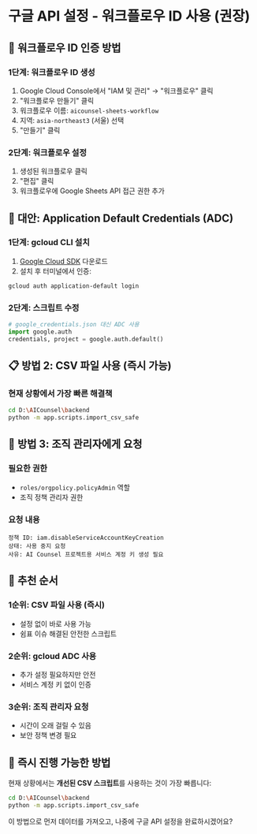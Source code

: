 # 구글 API 설정 - 워크플로우 ID 사용 (권장)

## 🔐 워크플로우 ID 인증 방법

### 1단계: 워크플로우 ID 생성
1. Google Cloud Console에서 "IAM 및 관리" → "워크플로우" 클릭
2. "워크플로우 만들기" 클릭
3. 워크플로우 이름: `aicounsel-sheets-workflow`
4. 지역: `asia-northeast3` (서울) 선택
5. "만들기" 클릭

### 2단계: 워크플로우 설정
1. 생성된 워크플로우 클릭
2. "편집" 클릭
3. 워크플로우에 Google Sheets API 접근 권한 추가

## 🚀 대안: Application Default Credentials (ADC)

### 1단계: gcloud CLI 설치
1. [Google Cloud SDK](https://cloud.google.com/sdk/docs/install) 다운로드
2. 설치 후 터미널에서 인증:
```bash
gcloud auth application-default login
```

### 2단계: 스크립트 수정
```python
# google_credentials.json 대신 ADC 사용
import google.auth
credentials, project = google.auth.default()
```

## 📋 방법 2: CSV 파일 사용 (즉시 가능)

### 현재 상황에서 가장 빠른 해결책
```bash
cd D:\AICounsel\backend
python -m app.scripts.import_csv_safe
```

## 🔧 방법 3: 조직 관리자에게 요청

### 필요한 권한
- `roles/orgpolicy.policyAdmin` 역할
- 조직 정책 관리자 권한

### 요청 내용
```
정책 ID: iam.disableServiceAccountKeyCreation
상태: 사용 중지 요청
사유: AI Counsel 프로젝트용 서비스 계정 키 생성 필요
```

## 🎯 추천 순서

### 1순위: CSV 파일 사용 (즉시)
- 설정 없이 바로 사용 가능
- 쉼표 이슈 해결된 안전한 스크립트

### 2순위: gcloud ADC 사용
- 추가 설정 필요하지만 안전
- 서비스 계정 키 없이 인증

### 3순위: 조직 관리자 요청
- 시간이 오래 걸릴 수 있음
- 보안 정책 변경 필요

## 🚀 즉시 진행 가능한 방법

현재 상황에서는 **개선된 CSV 스크립트**를 사용하는 것이 가장 빠릅니다:

```bash
cd D:\AICounsel\backend
python -m app.scripts.import_csv_safe
```

이 방법으로 먼저 데이터를 가져오고, 나중에 구글 API 설정을 완료하시겠어요? 
